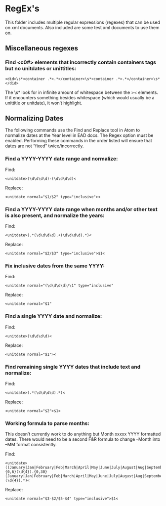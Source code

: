 # RegEx's

This folder includes multiple regular expressions (regexes) that can be used on xml documents. Also included are some test xml documents to use them on.

## Miscellaneous regexes

### Find <c0#> elements that incorrectly contain containers tags but no unitdates or unittitles:
```
<did>\s*<container .*>.*</container>\s*<container .*>.*</container>\s*</did>
```
The \s* look for in infinite amount of whitespace between the >< elements. If it encounters something besides whitespace (which would usually be a unittitle or unitdate), it won’t highlight.

## Normalizing Dates
The following commands use the Find and Replace tool in Atom to normalize dates at the Year level in EAD docs. The Regex option must be enabled. Performing these commands in the order listed will ensure that dates are not “fixed” twice/incorrectly.

### Find a YYYY-YYYY date range and normalize:

Find:
```
<unitdate>(\d\d\d\d)-(\d\d\d\d)<
```
Replace:
```
<unitdate normal="$1/$2" type="inclusive"><
```

### Find a YYYY-YYYY date range when months and/or other text is also present, and normalize the years:

Find:
```
<unitdate>(.*(\d\d\d\d).+(\d\d\d\d).*)<
```
Replace:
```
<unitdate normal="$2/$3" type="inclusive">$1<
```

### Fix inclusive dates from the same YYYY:

Find:
```
<unitdate normal="(\d\d\d\d)/\1" type="inclusive"
```
Replace:
```
<unitdate normal="$1"
```

### Find a single YYYY date and normalize:

Find:
```
<unitdate>(\d\d\d\d)<
```
Replace:
```
<unitdate normal="$1"><
```

### Find remaining single YYYY dates that include text and normalize:

Find:
```
<unitdate>(.*(\d\d\d\d).*)<
```
Replace:
```
<unitdate normal="$2">$1<
```

### Working formula to parse months:
This doesn’t currently work to do anything but Month xxxxx YYYY formatted dates. There would need to be a second F&R formula to change –Month into –MM format consistently.

Find:
```
<unitdate>((January|Jan|February|Feb|March|April|May|June|July|August|Aug|September|Sept|October|Oct|November|Nov|December|Dec).{0,6}(\d{4}).{0,30}(January|Jan|February|Feb|March|April|May|June|July|August|Aug|September|Sept|October|Oct|November|Nov|December|Dec).*(\d{4}).*)<
```
Replace:
```
<unitdate normal="$3-$2/$5-$4" type="inclusive">$1<
```
